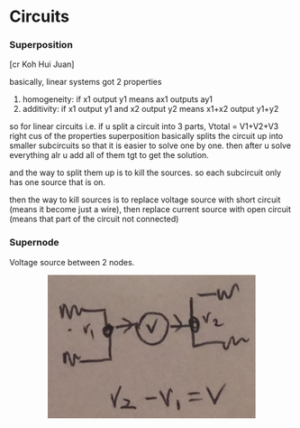 # Circuits



### Superposition

[cr Koh Hui Juan]

basically,
linear systems got 2 properties

1. homogeneity: if x1 output y1 means ax1 outputs ay1
2. additivity: if x1 output y1 and x2 output y2 means x1+x2 output y1+y2

so for linear circuits i.e. if u split a circuit into 3 parts, Vtotal = V1+V2+V3 right cus of the properties
superposition basically splits the circuit up into smaller subcircuits so that it is easier to solve one by one. then after u solve everything alr u add all of them tgt to get the solution.

and the way to split them up is to kill the sources. so each subcircuit only has one source that is on.

then the way to kill sources is to replace voltage source with short circuit (means it become just a wire), then replace current source with open circuit (means that part of the circuit not connected)



### Supernode

Voltage source between 2 nodes.

<p align="center">
  <img width="auto" height="auto" src="./assets/supernode.png">
</p>


